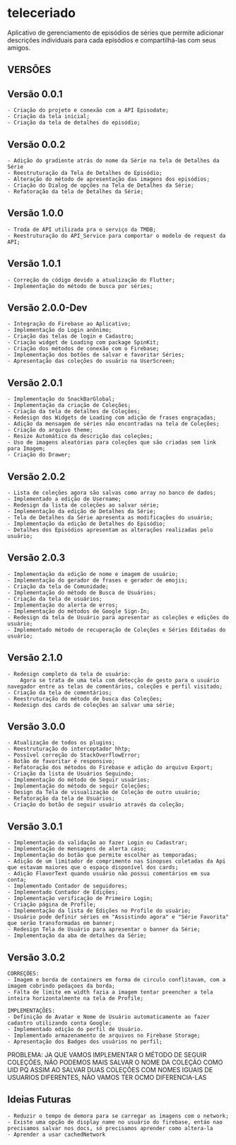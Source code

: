 # teleceriado

Aplicativo de gerenciamento de episódios de séries que permite adicionar descrições individuais para cada episódios e compartilhá-las com seus amigos.

## VERSÕES   
## Versão 0.0.1  
    - Criação do projeto e conexão com a API Episodate;  
    - Criação da tela inicial;  
    - Criação da tela de detalhes do episódio;  
    
## Versão 0.0.2
    - Adição do gradiente atrás do nome da Série na tela de Detalhes da Série
    - Reestruturação da Tela de Detalhes do Episódio;
    - Alteração do método de apresentação das imagens dos episódios;
    - Criação do Dialog de opções na Tela de Detalhes da Série;
    - Refatoração da tela de Detalhes da Série;
    
## Versão 1.0.0  
    - Troda de API utilizada pra o serviço da TMDB;
    - Reestruturação do API_Service para comportar o modelo de request da API;

## Versão 1.0.1  
    - Correção do código devido a atualização do Flutter;
    - Implementação do método de busca por séries;

## Versão 2.0.0-Dev  
    - Integração do Firebase ao Aplicativo;
    - Implementação do Login anônimo;
    - Criação das telas de login e Cadastro;
    - Criação widget de Loading com package SpinKit;
    - Criação dos métodos de conexão com o Firebase;
    - Implementação dos botões de salvar e favoritar Séries;
    - Apresentação das coleções do usuário na UserScreen;

## Versão 2.0.1  
    - Implementação do SnackBarGlobal;
    - Implementação da criação de Coleções;
    - Criação da tela de detalhes de Coleções;
    - Redesign dos Widgets de Loading com adição de frases engraçadas;
    - Adição da mensagem de séries não encontradas na tela de Coleções;
    - Criação do arquivo theme;
    - Resize Automático da descrição das coleções;
    - Uso de imagens aleatórias para coleções que são criadas sem link para Imagem;
    - Criação do Drawer;

## Versão 2.0.2  
    - Lista de coleções agora são salvas como array no banco de dados;
    - Implementado a edição de Username;
    - Redesign da lista de coleções ao salvar série;
    - Implementação da edição de Detalhes da Série;
    - Tela de Detalhes da Série apresenta as modificações do usuário;
    - Implementação da edição de Detalhes do Episódio;
    - Detalhes dos Episódios apresentam as alterações realizadas pelo usuário;

## Versão 2.0.3  
    - Implementação da edição de nome e imagem de usuário;
    - Implementação do gerador de frases e gerador de emojis;
    - Criação da tela de Comunidade;
    - Implementação do método de Busca de Usuários;
    - Criação da tela de usuários;
    - Implementação do alerta de erros;
    - Implementação do métodos de Google Sign-In;
    - Redesign da tela de Usuário para apresentar as coleções e edições do usuário;
    - Implementado método de recuperação de Coleções e Séries Editadas do usuário;

## Versão 2.1.0
    - Redesign completo da tela de usuário:  
        Agora se trata de uma tela com detecção de gesto para o usuário navegador entre as telas de comentários, coleções e perfil visitado;
    - Criação da tela de comentários;
    - Reestruturação do método de busca das Coleções;
    - Redesign dos cards de coleções ao salvar uma série;

## Versão 3.0.0  
    - Atualização de todos os plugins;
    - Reestruturação do interceptador hhtp;
    - Possível correção do StackOverflowError;
    - Botão de favoritar é responsivo;
    - Refatoração dos métodos do Firebase e adição do arquivo Export;
    - Criação da lista de Usuários Seguindo;
    - Implementação do método de Seguir usuários;
    - Implementação do método de seguir Coleções;
    - Design da Tela de visualização de Coleção de outro usuário;
    - Refatoração da tela de Usuários;
    - Criação do botão de seguir usuário através da coleção; 

## Versão 3.0.1  
    - Implementação da validação ao fazer Login ou Cadastrar;
    - Implementação de mensagens de alerta caso;
    - Implementação do botão que permite escolher as temporadas;
    - Adição de um limitador de comprimento nas Sinopses coletadas da Api que estavam maiores que o espaço disponível dos cards;
    - Adição FlavorText quando usuário não possui comentários em sua conta;
    - Implementado Contador de seguidores;
    - Implementado Contador de Edições;
    - Implementação verificação de Primeiro Login;
    - Criação página de Profile;
    - Implementação da lista de Edições no Profile do usuário;
    - Usuário pode definir séries em "Assistindo agora" e "Série Favorita" que serão transformadas em banner;
    - Redesign Tela de Usuário para apresentar o banner da Série;
    - Implementação da aba de detalhes da Série;

## Versão 3.0.2
    CORREÇÕES:      
    - Imagem e borda de containers em forma de circulo conflitavam, com a imagem cobrindo pedaçoes da borda;
    - Falta de limite em width fazia a imagem tentar preencher a tela inteira horizontalmente na tela de Profile;

    IMPLEMENTAÇÕES:     
    - Definição de Avatar e Nome de Usuário automaticamente ao fazer cadastro utilizando conta Google;
    - Implementado edição do perfil de Usuário.
    - Implementado armazenamento de arquivos no Firebase Storage;
    - Apresentação dos Badges dos usuários no perfil;

PROBLEMA: JA QUE VAMOS IMPLEMENTAR O MÉTODO DE SEGUIR COLEÇÕES, NÃO PODEMOS MAIS SALVAR O NOME DA COLEÇÃO COMO UID PQ ASSIM AO SALVAR DUAS COLEÇÕES COM NOMES IGUAIS DE USUARIOS DIFERENTES, NÃO VAMOS TER OCMO DIFERENCIA-LAS        


## Ideias Futuras  
    - Reduzir o tempo de demora para se carregar as imagens com o network;
    - Existe uma opção de display name no usuário do firebase, entáo nao precisamos salvar nos docs, só precisamos aprender como altera-la
    - Aprender a usar cachedNetwork
